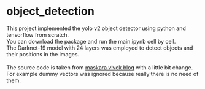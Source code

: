 # object_detection<br>
This project implemented the yolo v2 object detector using python and tensorflow from scratch.<br>
You can download the package and run the main.ipynb cell by cell. <br>The Darknet-19 model with 24 layers was employed to detect objects and their positions in the images.<br><br>The source code is taken from [maskara vivek blog](https://www.maskaravivek.com/post/yolov2/) with a little bit change. For example dummy vectors was ignored 
because really there is no need of them.
